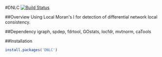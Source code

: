 #DNLC  [![Build Status](https://travis-ci.org/yaolu/DNLC.svg?branch=master)](https://travis-ci.org/yaolu/DNLC)

##Overview
Using Local Moran's I for detection of differential network local consistency.

##Dependency
igraph, spdep, fdrtool, GOstats, locfdr, mvtnorm, caTools

##Installation
```r
install.packages('DNLC')

